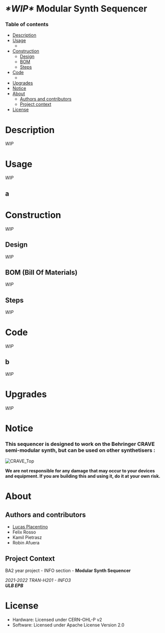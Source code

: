 # ***\*WIP\**** Modular Synth Sequencer

### Table of contents

<!--ts-->
   * [Description](#description)
   * [Usage](#usage)
      * [](#)
   * [Construction](#construction)
      * [Design](#design)
      * [BOM](#bom-bill-of-materials)
      * [Steps](#steps)
   * [Code](#code)
      * [](#)
   * [Upgrades](#upgrades)
   * [Notice](#notice)
   * [About](#about)
      * [Authors and contributors](#authors-and-contributors)
      * [Project context](#project-context)
   * [License](#license)

<!--te-->

# Description
*WIP*

# Usage
*WIP*

## a


# Construction
*WIP*
## Design
*WIP*
## BOM (Bill Of Materials)
*WIP*
## Steps
*WIP*

# Code
*WIP*
## b
*WIP*

# Upgrades
*WIP*

# Notice

### This sequencer is designed to work on the Behringer CRAVE semi-modular synth, but can be used on other synthetisers :

![CRAVE_Top](https://user-images.githubusercontent.com/23436953/137537161-592bf523-0215-4223-ab55-275d13cd8a0b.png)

**We are not responsible for any damage that may occur to your devices and equipment. If you are building this and using it, do it at your own risk.**


# About

## Authors and contributors
- [Lucas Placentino](https://github.com/lucasplacentino)
- Felix Rosso
- Kamil Pietrasz
- Robin Afuera

## Project Context
BA2 year project - INFO section - **Modular Synth Sequencer**

*2021-2022 TRAN-H201 - INFO3* <br>
***ULB EPB***


# License
- Hardware: Licensed under CERN-OHL-P v2
- Software: Licensed under Apache License Version 2.0
